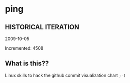 # ping

## HISTORICAL ITERATION
2009-10-05

Incremented: 4508

## What is this?? 
Linux skills to hack the github commit visualization chart `;-)`
